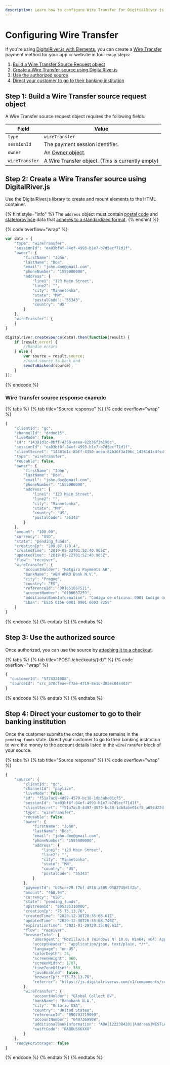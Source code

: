 ```yaml
---
description: Learn how to configure Wire Transfer for DigitialRiver.js with Elements.
---
```


# Configuring Wire Transfer

If you're using [DigitalRiver.js with Elements](../), you can create a [Wire Transfer](../../../supported-payment-methods/wire-transfer.md) payment method for your app or website in four easy steps:

1. [Build a Wire Transfer Source Request object](wire-transfer.md#step-1-build-a-wire-transfer-source-request-object)
2. [Create a Wire Transfer source using DigitalRiver.js](wire-transfer.md#step-2-create-a-wire-transfer-source-using-digitalriver-js)
3. [Use the authorized source](wire-transfer.md#step-3-use-the-authorized-source)
4. [Direct your customer to go to their banking institution](wire-transfer.md#step-4-direct-your-customer-to-go-to-their-banking-institution)

## Step 1: Build a Wire Transfer source request object

A Wire Transfer source request object requires the following fields.

| Field          | Value                                                      |
| -------------- | ---------------------------------------------------------- |
| `type`         | `wireTransfer`                                             |
| `sessionId`    | The payment session identifier.                            |
| `owner`        | An [Owner object](common-payment-objects.md#owner-object). |
| `wireTransfer` | A Wire Transfer object. (This is currently empty)          |

## Step 2: Create a Wire Transfer source using DigitalRiver.js

Use the DigitalRiver.js library to create and mount elements to the HTML container.

{% hint style="info" %}
The `address` object must contain [postal code](../../../../integration-options/checkouts/creating-checkouts/providing-address-information.md#postal-code-validations) and [state/province](../../../../integration-options/checkouts/creating-checkouts/providing-address-information.md#states-and-province-validations) data that [adheres to a standardized format](../../../../integration-options/checkouts/creating-checkouts/providing-address-information.md#postal-code-and-state-province-validations).
{% endhint %}

{% code overflow="wrap" %}
```javascript
var data = {
    "type": "wireTransfer",
    "sessionId": "ea03bf6f-84ef-4993-b1e7-b7d5ecf71d1f",
    "owner": {
        "firstName": "John",
        "lastName": "Doe",
        "email": "john.doe@gmail.com",
        "phoneNumber": "1555000000",
        "address": {
            "line1": "123 Main Street",
            "line2": "",
            "city": "Minnetonka",
            "state": "MN",
            "postalCode": "55343",
            "country": "US"
        }
    },
    "wireTransfer": {
    }
}

digitalriver.createSource(data).then(function(result) {
    if (result.error) {
        //handle errors
    } else {
        var source = result.source;
        //send source to back end
        sendToBackend(source);
    }
});
```
{% endcode %}

### Wire Transfer source response example

{% tabs %}
{% tab title="Source response" %}
{% code overflow="wrap" %}
```javascript
{
    "clientId": "gc",
    "channelId": "drdod15",
    "liveMode": false,
    "id": "14381d1c-8bff-4350-aeea-82b36f3a196c",
    "sessionId": "ea03bf6f-84ef-4993-b1e7-b7d5ecf71d1f",    
    "clientSecret": "14381d1c-8bff-4350-aeea-82b36f3a196c_14381d1sdfsdfc-8bff-4350-aeea-82b36f3a196c",
    "type": "wireTransfer",
    "reusable": false,
    "owner": {
        "firstName": "John",
        "lastName": "Doe",
        "email": "john.doe@gmail.com",
        "phoneNumber": "1555000000",
        "address": {
            "line1": "123 Main Street",
            "line2": "",
            "city": "Minnetonka",
            "state": "MN",
            "country": "US",
            "postalCode": "55343"
        }
    },
    "amount": "100.00",
    "currency": "USD",
    "state": "pending_funds",
    "creationIp": "209.87.178.4",
    "createdTime": "2019-05-22T01:52:40.965Z",
    "updatedTime": "2019-05-22T01:52:40.965Z",
    "flow": "receiver",
    "wireTransfer": {
        "accountHolder": "Netgiro Payments AB",
        "bankName": "ABN AMRO Bank N.V.",
        "city": "Prague",
        "country": "ES",
        "referenceId": "DR1651067521",
        "accountNumber": "0100037259",
        "additionalBankInformation": "Codigo de oficina: 0001 Codigo de entidad: 0156 Digitos de control: 09",
        "iban": "ES35 0156 0001 0901 0003 7259"
    }
}
```
{% endcode %}
{% endtab %}
{% endtabs %}

## Step 3: Use the authorized source

Once authorized, you can use the source by [attaching it to a checkout](wire-transfer.md#attach-the-source-to-a-checkout).

{% tabs %}
{% tab title="POST /checkouts/{id}" %}
{% code overflow="wrap" %}
```javascript
{
  "customerId": "5774321008",
  "sourceId": "src_a78cfeae-f7ae-4719-8e1c-d05ec04e4d37"
}
```
{% endcode %}
{% endtab %}
{% endtabs %}

## Step 4: Direct your customer to go to their banking institution

Once the customer submits the order, the source remains in the `pending_funds` state. Direct your customer to go to their banking institution to wire the money to the account details listed in the `wireTransfer` block of your source.

{% tabs %}
{% tab title="Source response" %}
{% code overflow="wrap" %}
```javascript
{
    "source": {
        "clientId": "gc",
        "channelId": "paylive",
        "liveMode": false,
        "id": "f51a7ac8-4d97-4579-bc38-1db3abe01cf5",
        "sessionId": "ea03bf6f-84ef-4993-b1e7-b7d5ecf71d1f",        
        "clientSecret": "f51a7ac8-4d97-4579-bc38-1db3abe01cf5_a654d22d-cdb3-4ad2-9f00-7b316cab6595",
        "type": "wireTransfer",
        "reusable": false,
        "owner": {
            "firstName": "John",
            "lastName": "Doe",
            "email": "john.doe@gmail.com",
            "phoneNumber": "1555000000",
            "address": {
                "line1": "123 Main Street",
                "line2": "",
                "city": "Minnetonka",
                "state": "MN",
                "country": "US",
                "postalCode": "55343"
            }
        },
        "paymentId": "b95cce28-f7bf-4818-a305-9382745d1f2b",
        "amount": "468.94",
        "currency": "USD",
        "state": "pending_funds",
        "upstreamId": "805335310080",
        "creationIp": "75.73.13.76",
        "createdTime": "2020-12-30T20:35:08.61Z",
        "updatedTime": "2020-12-30T20:35:08.746Z",
        "expirationTime": "2021-01-29T20:35:08.61Z",
        "flow": "receiver",
        "browserInfo": {
            "userAgent": "Mozilla/5.0 (Windows NT 10.0; Win64; x64) AppleWebKit/537.36 (KHTML, like Gecko) Chrome/87.0.4280.88 Safari/537.36",
            "acceptHeader": "application/json, text/plain, */*",
            "language": "en-US",
            "colorDepth": 24,
            "screenHeight": 960,
            "screenWidth": 1707,
            "timeZoneOffset": 360,
            "javaEnabled": false,
            "browserIp": "75.73.13.76",
            "referrer": "https://js.digitalriverws.com/v1/components/controller/controller.html?componentId=controller-89303efc-de83-41b7-a892-c6c631c2ff49"
        },
        "wireTransfer": {
            "accountHolder": "Global Collect BV",
            "bankName": "Rabobank N.A.",
            "city": "Ontario USA",
            "country": "United States",
            "referenceId": "890703719099",
            "accountNumber": "0487369908",
            "additionalBankInformation": "ABA|122238420||Address|WESTLAKE VILLAGE, 2663 TOWNSGATE RD",
            "swiftCode": "RABOUS66XXX"
        }
    },
    "readyForStorage": false
}
```
{% endcode %}
{% endtab %}
{% endtabs %}
